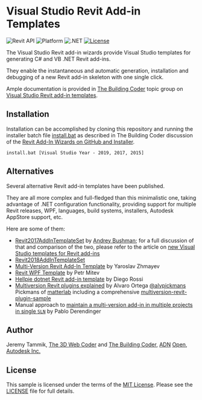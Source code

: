 # Visual Studio Revit Add-in Templates

![Revit API](https://img.shields.io/badge/Revit%20API-2022-blue.svg)
![Platform](https://img.shields.io/badge/platform-Windows-lightgray.svg)
![.NET](https://img.shields.io/badge/.NET-4.8-blue.svg)
[![License](http://img.shields.io/:license-mit-blue.svg)](http://opensource.org/licenses/MIT)

The Visual Studio Revit add-in wizards provide Visual Studio templates for generating C# and VB .NET Revit add-ins.

They enable the instantaneous and automatic generation, installation and debugging of a new Revit add-in skeleton with one single click.

Ample documentation is provided in [The Building Coder](http://thebuildingcoder.typepad.com) topic group
on [Visual Studio Revit add-in templates](http://thebuildingcoder.typepad.com/blog/about-the-author.html#5.20).


## Installation

Installation can be accomplished by cloning this repository and running the installer batch
file [install.bat](install.bat) as described in The Building Coder discussion of
the [Revit Add-In Wizards on GitHub and Installer](http://thebuildingcoder.typepad.com/blog/2015/08/revit-add-in-wizard-github-installer.html).

```
install.bat [Visual Studio Year - 2019, 2017, 2015]
```

## Alternatives

Several alternative Revit add-in templates have been published.

They are all more complex and full-fledged than this minimalistic one, taking advantage of .NET configuration functionality, providing support for multiple Revit releases, WPF, languages, build systems, installers, Autodesk AppStore support, etc.

Here are some of them:

- [Revit2017AddInTemplateSet](https://github.com/Andrey-Bushman/Revit2017AddInTemplateSet) 
  by [Andrey Bushman](https://github.com/Andrey-Bushman);
  for a full discussion of that and comparison of the two, please refer to the article 
  on [new Visual Studio templates for Revit add-ins](http://thebuildingcoder.typepad.com/blog/2017/02/new-visual-studio-2015-templates-for-revit-add-ins.html)
- [Revit2018AddInTemplateSet](https://thebuildingcoder.typepad.com/blog/2017/09/revit-20181-nuget-packages-rooms-and-views-in-forge.html#3)
- [Multi-Version Revit Add-In Template](https://thebuildingcoder.typepad.com/blog/2018/07/vacation-and-multi-version-revit-add-in-template.html#2)
  by Yaroslav Zhmayev  
- [Revit WPF Template](https://thebuildingcoder.typepad.com/blog/2020/01/revit-wpf-add-ins-and-template.html#3)
  by Petr Mitev
- [Hellpie dotnet Revit add-in template](https://thebuildingcoder.typepad.com/blog/2020/11/bim360-management-dotnet-template-and-prism-goodies.html#4)
  by Diego Rossi
- [Multiversion Revit plugins explained](https://www.matterlab.co/post/multiversion-revit-plugins-explained) 
  by Alvaro Ortega [@alvpickmans](https://github.com/alvpickmans) Pickmans of [matterlab](https://www.matterlab.co)
  including a comprehensive [multiversion-revit-plugin-sample](https://github.com/alvpickmans/multiversion-revit-plugin-sample)
- Manual approach
  to [maintain a multi-version add-in in multiple projects in single `SLN`](https://thebuildingcoder.typepad.com/blog/2021/10/dll-as-resource-and-multi-version-add-ins.html#4.2)
  by Pablo Derendinger

## Author

Jeremy Tammik,
[The 3D Web Coder](http://the3dwebcoder.typepad.com) and
[The Building Coder](http://thebuildingcoder.typepad.com),
[ADN](http://www.autodesk.com/adn)
[Open](http://www.autodesk.com/adnopen),
[Autodesk Inc.](http://www.autodesk.com)


## License

This sample is licensed under the terms of the [MIT License](http://opensource.org/licenses/MIT).
Please see the [LICENSE](LICENSE) file for full details.